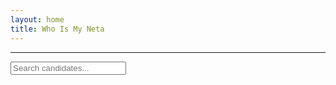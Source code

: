 ```yaml
---
layout: home
title: Who Is My Neta
---
```


<div id="map-container">

</div>

<hr>

<input type="text" id="search" placeholder="Search candidates...">

<ul id="candidate-list"></ul>

<script>
  const candidates = {{ site.data.all_candidates_national_elections_bangladesh | jsonify }};
  const list = document.getElementById("candidate-list");
  const searchInput = document.getElementById("search");

  function renderList(filtered) {
    list.innerHTML = filtered.length
      ? filtered.map(c => `<li data-name="${c.Name.toLowerCase()}">
            <a href="/candidate/${c.ID}/">${c.Name} (${c.Seat})</a>
         </li>`).join("")
      : "<li>No candidates found</li>";
  }

  // Initial: show none
  renderList([]);

  // 🔍 Text Search
  searchInput.addEventListener('input', () => {
    const q = searchInput.value.toLowerCase();
    const filtered = candidates.filter(c => c.Name.toLowerCase().includes(q));
    renderList(filtered);
  });

  // 🗺️ Map Click
  document.querySelectorAll('#map-container path').forEach(path => {
    path.style.cursor = 'pointer';
    path.addEventListener('click', () => {
      const id = path.id.toLowerCase(); // e.g., "dhaka-8"
      const filtered = candidates.filter(c =>
        c.Seat.toLowerCase().replace(/\s+/g, "-") === id
      );
      searchInput.value = ""; // clear search box
      renderList(filtered);
    });
  });
</script>
